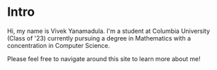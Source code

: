 
# Intro

Hi, my name is Vivek Yanamadula. I'm a student at Columbia University (Class of '23) currently pursuing a degree in Mathematics with a concentration in Computer Science. 

Please feel free to navigate around this site to learn more about me!
